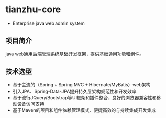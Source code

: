 # tianzhu-core
- Enterprise java web admin system

## 项目简介

java web通用后端管理系统基础开发框架，提供基础通用功能和组件。

## 技术选型

* 基于主流的（Spring + Spring MVC + Hibernate/MyBatis）web架构
* 引入JPA、Spring-Data-JPA提升持久层架构规范性和开发效率
* 基于流行JQuery/Bootstrap等UI框架和插件整合，良好的浏览器兼容性和移动设备访问支持
* 基于Maven的项目和组件依赖管理模式，便捷高效的与持续集成开发集成


